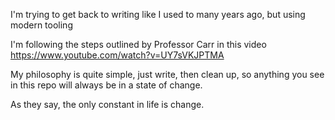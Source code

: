I'm trying to get back to writing like I used to many years ago, but using modern tooling

I'm following the steps outlined by Professor Carr in this video
https://www.youtube.com/watch?v=UY7sVKJPTMA

My philosophy is quite simple, just write, then clean up, so anything you see in this repo will always be in a state of change.

As they say, the only constant in life is change.





